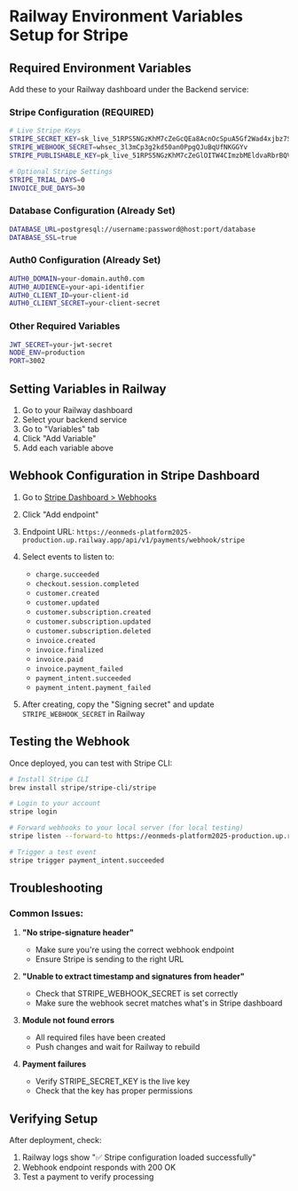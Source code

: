 # Railway Environment Variables Setup for Stripe

## Required Environment Variables

Add these to your Railway dashboard under the Backend service:

### Stripe Configuration (REQUIRED)
```bash
# Live Stripe Keys
STRIPE_SECRET_KEY=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
STRIPE_WEBHOOK_SECRET=whsec_3l3mCp3g2kd50an0PpgQJuBqUfNKGGYv
STRIPE_PUBLISHABLE_KEY=pk_live_51RPS5NGzKhM7cZeGlOITW4CImzbMEldvaRbrBQV894nLYUjnSM7rNKTpzeYVZJVOhCbNxmOvOjnR7RN60XdAHvJ100Ksh6ziwy

# Optional Stripe Settings
STRIPE_TRIAL_DAYS=0
INVOICE_DUE_DAYS=30
```

### Database Configuration (Already Set)
```bash
DATABASE_URL=postgresql://username:password@host:port/database
DATABASE_SSL=true
```

### Auth0 Configuration (Already Set)
```bash
AUTH0_DOMAIN=your-domain.auth0.com
AUTH0_AUDIENCE=your-api-identifier
AUTH0_CLIENT_ID=your-client-id
AUTH0_CLIENT_SECRET=your-client-secret
```

### Other Required Variables
```bash
JWT_SECRET=your-jwt-secret
NODE_ENV=production
PORT=3002
```

## Setting Variables in Railway

1. Go to your Railway dashboard
2. Select your backend service
3. Go to "Variables" tab
4. Click "Add Variable"
5. Add each variable above

## Webhook Configuration in Stripe Dashboard

1. Go to [Stripe Dashboard > Webhooks](https://dashboard.stripe.com/webhooks)
2. Click "Add endpoint"
3. Endpoint URL: `https://eonmeds-platform2025-production.up.railway.app/api/v1/payments/webhook/stripe`
4. Select events to listen to:
   - `charge.succeeded`
   - `checkout.session.completed`
   - `customer.created`
   - `customer.updated`
   - `customer.subscription.created`
   - `customer.subscription.updated`
   - `customer.subscription.deleted`
   - `invoice.created`
   - `invoice.finalized`
   - `invoice.paid`
   - `invoice.payment_failed`
   - `payment_intent.succeeded`
   - `payment_intent.payment_failed`

5. After creating, copy the "Signing secret" and update `STRIPE_WEBHOOK_SECRET` in Railway

## Testing the Webhook

Once deployed, you can test with Stripe CLI:

```bash
# Install Stripe CLI
brew install stripe/stripe-cli/stripe

# Login to your account
stripe login

# Forward webhooks to your local server (for local testing)
stripe listen --forward-to https://eonmeds-platform2025-production.up.railway.app/api/v1/payments/webhook/stripe

# Trigger a test event
stripe trigger payment_intent.succeeded
```

## Troubleshooting

### Common Issues:

1. **"No stripe-signature header"**
   - Make sure you're using the correct webhook endpoint
   - Ensure Stripe is sending to the right URL

2. **"Unable to extract timestamp and signatures from header"**
   - Check that STRIPE_WEBHOOK_SECRET is set correctly
   - Make sure the webhook secret matches what's in Stripe dashboard

3. **Module not found errors**
   - All required files have been created
   - Push changes and wait for Railway to rebuild

4. **Payment failures**
   - Verify STRIPE_SECRET_KEY is the live key
   - Check that the key has proper permissions

## Verifying Setup

After deployment, check:
1. Railway logs show "✅ Stripe configuration loaded successfully"
2. Webhook endpoint responds with 200 OK
3. Test a payment to verify processing 